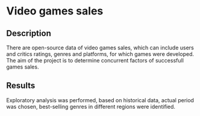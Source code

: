 # Video games sales

## Description
There are open-source data of video games sales, which can include users and critics ratings, genres and platforms, for which games were developed.
The aim of the project is to determine concurrent factors of successfull games sales.


## Results

Exploratory analysis was performed, based on historical data, actual period was chosen, best-selling genres in different regions were identified. 

